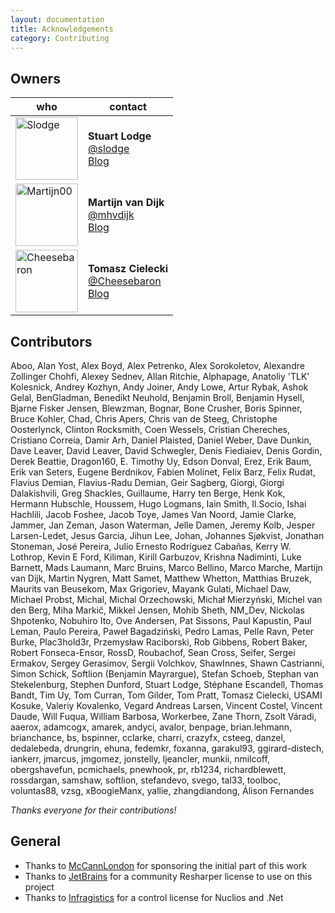 ```yaml
---
layout: documentation
title: Acknowledgements
category: Contributing
---
```


## Owners

who                                                    | contact
------------------------------------------------------ | -------
<a href="https://github.com/Slodge"><img src="https://avatars0.githubusercontent.com/u/533662?v=3&s=460" width="100px" alt="Slodge" > | **Stuart Lodge**<br>[@slodge](https://twitter.com/slodge)<br>[Blog](http://slodge.blogspot.com/)
<a href="https://github.com/Martijn00"><img src="https://avatars3.githubusercontent.com/u/6221156?v=3&s=460" width="100px" alt="Martijn00" > | **Martijn van Dijk**<br>[@mhvdijk](https://twitter.com/mhvdijk)<br>[Blog](https://medium.com/@martijn00)
<a href="https://github.com/Cheesebaron"><img src="https://avatars2.githubusercontent.com/u/249719?v=3&s=460" width="100px" alt="Cheesebaron" > | **Tomasz Cielecki**<br>[@Cheesebaron](https://twitter.com/Cheesebaron)<br>[Blog](http://blog.ostebaronen.dk/)


## Contributors
Aboo, Alan Yost, Alex Boyd, Alex Petrenko, Alex Sorokoletov, Alexandre Zollinger Chohfi, Alexey Sednev, Allan Ritchie, Alphapage, Anatoliy 'TLK' Kolesnick, Andrey Kozhyn, Andy Joiner, Andy Lowe, Artur Rybak, Ashok Gelal, BenGladman, Benedikt Neuhold, Benjamin Broll, Benjamin Hysell, Bjarne Fisker Jensen, Blewzman, Bognar, Bone Crusher, Boris Spinner, Bruce Kohler, Chad, Chris Apers, Chris van de Steeg, Christophe Oosterlynck, Clinton Rocksmith, Coen Wessels, Cristian Chereches, Cristiano Correia, Damir Arh, Daniel Plaisted, Daniel Weber, Dave Dunkin, Dave Leaver, David Leaver, David Schwegler, Denis Fiediaiev, Denis Gordin, Derek Beattie, Dragon160, E. Timothy Uy, Edson Donval, Erez, Erik Baum, Erik van Seters, Eugene Berdnikov, Fabien Molinet, Felix Barz, Felix Rudat, Flavius Demian, Flavius-Radu Demian, Geir Sagberg, Giorgi, Giorgi Dalakishvili, Greg Shackles, Guillaume, Harry ten Berge, Henk Kok, Hermann Hubschle, Houssem, Hugo Logmans, Iain Smith, Il.Socio, Ishai Hachlili, Jacob Foshee, Jacob Toye, James Van Noord, Jamie Clarke, Jammer, Jan Zeman, Jason Waterman, Jelle Damen, Jeremy Kolb, Jesper Larsen-Ledet, Jesus Garcia, Jihun Lee, Johan, Johannes Sjøkvist, Jonathan Stoneman, José Pereira, Julio Ernesto Rodríguez Cabañas, Kerry W. Lothrop, Kevin E Ford, Kiliman, Kirill Garbuzov, Krishna Nadiminti, Luke Barnett, Mads Laumann, Marc Bruins, Marco Bellino, Marco Marche, Martijn van Dijk, Martin Nygren, Matt Samet, Matthew Whetton, Matthias Bruzek, Maurits van Beusekom, Max Grigoriev, Mayank Gulati, Michael Daw, Michael Probst, Michal, Michal Orzechowski, Michał Mierzyński, Michel van den Berg, Miha Markič, Mikkel Jensen, Mohib Sheth, NM_Dev, Nickolas Shpotenko, Nobuhiro Ito, Ove Andersen, Pat Sissons, Paul Kapustin, Paul Leman, Paulo Pereira, Paweł Bagadziński, Pedro Lamas, Pelle Ravn, Peter Burke, Plac3hold3r, Przemysław Raciborski, Rob Gibbens, Robert Baker, Robert Fonseca-Ensor, RossD, Roubachof, Sean Cross, Seifer, Sergei Ermakov, Sergey Gerasimov, Sergii Volchkov, ShawInnes, Shawn Castrianni, Simon Schick, Softlion (Benjamin Mayrargue), Stefan Schoeb, Stephan van Stekelenburg, Stephen Dunford, Stuart Lodge, Stéphane Escandell, Thomas Bandt, Tim Uy, Tom Curran, Tom Gilder, Tom Pratt, Tomasz Cielecki, USAMI Kosuke, Valeriy Kovalenko, Vegard Andreas Larsen, Vincent Costel, Vincent Daude, Will Fuqua, William Barbosa, Workerbee, Zane Thorn, Zsolt Váradi, aaerox, adamcogx, amarek, andyci, avalor, benpage, brian.lehmann, brianchance, bs, bspinner, cclarke, charri, crazyfx, csteeg, danzel, dedalebeda, drungrin, ehuna, fedemkr, foxanna, garakul93, ggirard-distech, iankerr, jmarcus, jmgomez, jonstelly, ljeancler, munkii, nmilcoff, obergshavefun, pcmichaels, pnewhook, pr, rb1234, richardblewett, rossdargan, samshaw, softlion, stefandevo, svego, tal33, toolboc, voluntas88, vzsg, xBoogieManx, yallie, zhangdiandong, Álison Fernandes

*Thanks everyone for their contributions!*

## General

* Thanks to [McCannLondon](http://blogs.mccannlondon.co.uk/) for sponsoring the initial part of this work
* Thanks to [JetBrains](http://jetbrains.com) for a community Resharper license to use on this project
* Thanks to [Infragistics](http://www.infragistics.com/) for a control license for Nuclios and .Net

